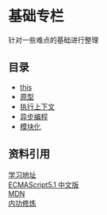 # 基础专栏

针对一些难点的基础进行整理

## 目录

- [this](./this)
- [原型](./prototype)
- [执行上下文](./context)
- [异步编程](./promise)
- [模块化](./module)









## 资料引用


<a href="https://zh.javascript.info/" target="_blank"  style="display: block">学习地址</a>
<a href="http://yanhaijing.com/es5/#null" target="_blank"  style="display: block">ECMAScript5.1 中文版</a>
<a href="https://developer.mozilla.org/zh-CN/docs/Web/JavaScript" target="_blank"  style="display: block">MDN</a>
<a href="https://x1mnl9knbjp.feishu.cn/drive/folder/PV2Tfhdbsl7ZfIdO24fcCZ38nZd" target="_blank"  style="display: block">内功修炼</a>
